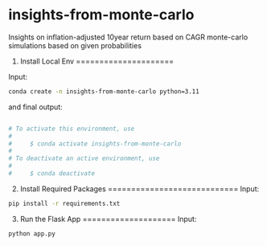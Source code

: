 # insights-from-monte-carlo
Insights on inflation-adjusted 10year return based on CAGR monte-carlo simulations based on given probabilities




1. Install Local Env
=====================

Input:

```bash
conda create -n insights-from-monte-carlo python=3.11
```

and final output:

```bash

# To activate this environment, use
#
#     $ conda activate insights-from-monte-carlo
#
# To deactivate an active environment, use
#
#     $ conda deactivate
```


2. Install Required Packages
============================
Input:

```bash
pip install -r requirements.txt
```

3. Run the Flask App
====================
Input:

```bash
python app.py
```